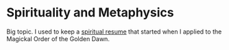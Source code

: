 # Spirituality and Metaphysics

Big topic. I used to keep a [spiritual resume](https://docs.google.com/spreadsheets/d/1fK1Xj4BbusslkcFqq3I7b-mD7A195gbisdO8Af0xKbk/edit?usp=sharing) that started when I applied to
the Magickal Order of the Golden Dawn.


